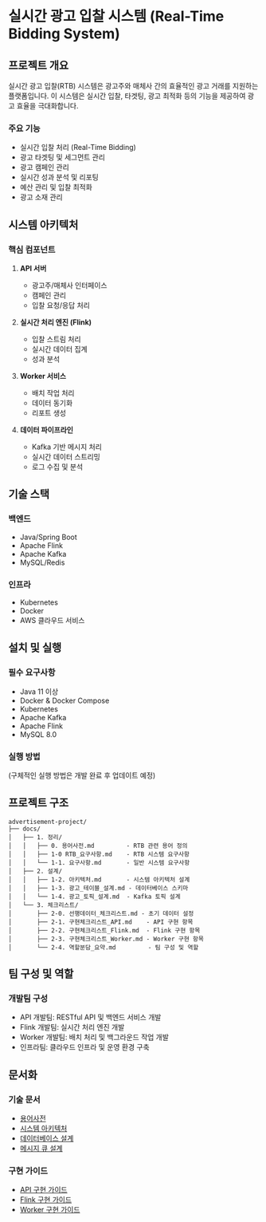 # 실시간 광고 입찰 시스템 (Real-Time Bidding System)

## 프로젝트 개요
실시간 광고 입찰(RTB) 시스템은 광고주와 매체사 간의 효율적인 광고 거래를 지원하는 플랫폼입니다. 이 시스템은 실시간 입찰, 타겟팅, 광고 최적화 등의 기능을 제공하여 광고 효율을 극대화합니다.

### 주요 기능
- 실시간 입찰 처리 (Real-Time Bidding)
- 광고 타겟팅 및 세그먼트 관리
- 광고 캠페인 관리
- 실시간 성과 분석 및 리포팅
- 예산 관리 및 입찰 최적화
- 광고 소재 관리

## 시스템 아키텍처

### 핵심 컴포넌트
1. **API 서버**
   - 광고주/매체사 인터페이스
   - 캠페인 관리
   - 입찰 요청/응답 처리

2. **실시간 처리 엔진 (Flink)**
   - 입찰 스트림 처리
   - 실시간 데이터 집계
   - 성과 분석

3. **Worker 서비스**
   - 배치 작업 처리
   - 데이터 동기화
   - 리포트 생성

4. **데이터 파이프라인**
   - Kafka 기반 메시지 처리
   - 실시간 데이터 스트리밍
   - 로그 수집 및 분석

## 기술 스택

### 백엔드
- Java/Spring Boot
- Apache Flink
- Apache Kafka
- MySQL/Redis

### 인프라
- Kubernetes
- Docker
- AWS 클라우드 서비스

## 설치 및 실행

### 필수 요구사항
- Java 11 이상
- Docker & Docker Compose
- Kubernetes
- Apache Kafka
- Apache Flink
- MySQL 8.0

### 실행 방법
(구체적인 실행 방법은 개발 완료 후 업데이트 예정)

## 프로젝트 구조

```
advertisement-project/
├── docs/
│   ├── 1. 정리/
│   │   ├── 0. 용어사전.md         - RTB 관련 용어 정의
│   │   ├── 1-0 RTB_요구사항.md    - RTB 시스템 요구사항
│   │   └── 1-1. 요구사항.md       - 일반 시스템 요구사항
│   ├── 2. 설계/
│   │   ├── 1-2. 아키텍처.md       - 시스템 아키텍처 설계
│   │   ├── 1-3. 광고_테이블_설계.md - 데이터베이스 스키마
│   │   └── 1-4. 광고_토픽_설계.md  - Kafka 토픽 설계
│   └── 3. 체크리스트/
│       ├── 2-0. 선행데이터_체크리스트.md - 초기 데이터 설정
│       ├── 2-1. 구현체크리스트_API.md    - API 구현 항목
│       ├── 2-2. 구현체크리스트_Flink.md  - Flink 구현 항목
│       ├── 2-3. 구현체크리스트_Worker.md - Worker 구현 항목
│       └── 2-4. 역할분담_요약.md         - 팀 구성 및 역할
```

## 팀 구성 및 역할

### 개발팀 구성
- API 개발팀: RESTful API 및 백엔드 서비스 개발
- Flink 개발팀: 실시간 처리 엔진 개발
- Worker 개발팀: 배치 처리 및 백그라운드 작업 개발
- 인프라팀: 클라우드 인프라 및 운영 환경 구축

## 문서화

### 기술 문서
- [용어사전](docs/1.%20정리/0.%20용어사전.md)
- [시스템 아키텍처](docs/2.%20설계/1-2.%20아키텍처.md)
- [데이터베이스 설계](docs/2.%20설계/1-3.%20광고_테이블_설계.md)
- [메시지 큐 설계](docs/2.%20설계/1-4.%20광고_토픽_설계.md)

### 구현 가이드
- [API 구현 가이드](docs/3.%20체크리스트/2-1.%20구현체크리스트_API.md)
- [Flink 구현 가이드](docs/3.%20체크리스트/2-2.%20구현체크리스트_Flink.md)
- [Worker 구현 가이드](docs/3.%20체크리스트/2-3.%20구현체크리스트_Worker.md)
